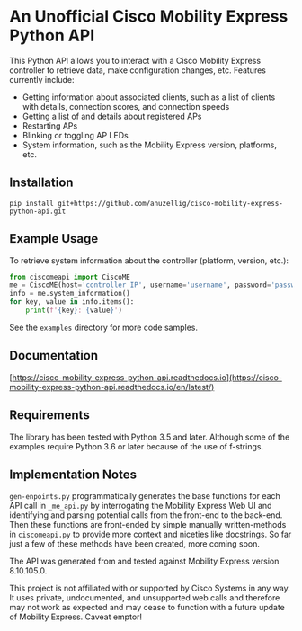 # An Unofficial Cisco Mobility Express Python API
This Python API allows you to interact with a Cisco Mobility Express controller to retrieve data, make configuration changes, etc. Features currently include:

* Getting information about associated clients, such as a list of clients with details, connection scores, and connection speeds
* Getting a list of and details about registered APs
* Restarting APs
* Blinking or toggling AP LEDs
* System information, such as the Mobility Express version, platforms, etc. 



## Installation
`pip install git+https://github.com/anuzellig/cisco-mobility-express-python-api.git`

## Example Usage
To retrieve system information about the controller (platform, version, etc.):

```python
from ciscomeapi import CiscoME
me = CiscoME(host='controller IP', username='username', password='password')
info = me.system_information()
for key, value in info.items():
    print(f'{key}: {value}')
``` 
 See the `examples` directory for more code samples.
 
## Documentation
[https://cisco-mobility-express-python-api.readthedocs.io](https://cisco-mobility-express-python-api.readthedocs.io/en/latest/)
 
## Requirements
The library has been tested with Python 3.5 and later. Although some of the examples require Python 3.6 or later because of the use of f-strings. 

## Implementation Notes
`gen-enpoints.py` programmatically generates the base functions for each API call in `_me_api.py` by interrogating the Mobility Express Web UI and identifying and parsing potential calls from the front-end to the back-end. Then these functions are front-ended by simple manually written-methods in `ciscomeapi.py` to provide more context and niceties like docstrings. So far just a few of these methods have been created, more coming soon. 

The API was generated from and tested against Mobility Express version 8.10.105.0. 

This project is not affiliated with or supported by Cisco Systems in any way. It uses private, undocumented, and unsupported web calls and therefore may not work as expected and may cease to function with a future update of Mobility Express. Caveat emptor!